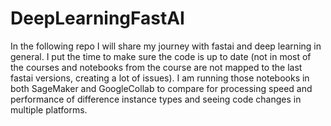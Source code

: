 # DeepLearningFastAI
In the following repo I will share my journey with fastai and deep learning in general. 
I put the time to make sure the code is up to date (not in most of the courses and notebooks from the course are not mapped to the last fastai versions, creating a lot of issues). 
I am running those notebooks in both SageMaker and GoogleCollab to compare for processing speed and performance of difference instance types and seeing code changes in multiple platforms. 

